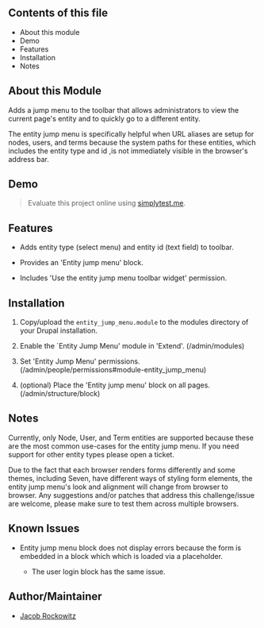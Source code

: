 
Contents of this file
---------------------

 * About this module
 * Demo
 * Features
 * Installation
 * Notes


About this Module
-----------------

Adds a jump menu to the toolbar that allows administrators to view the current 
page's entity and to quickly go to a different entity.

The entity jump menu is specifically helpful when URL aliases are setup for 
nodes, users, and terms because the system paths for these entities, 
which includes the entity type and id ,is not immediately visible in the 
browser's address bar.


Demo
----

> Evaluate this project online using [simplytest.me](https://simplytest.me/project/entity_jump_menu).


Features
--------

- Adds entity type (select menu) and entity id (text field) to toolbar.  

- Provides an 'Entity jump menu' block.  

- Includes 'Use the entity jump menu toolbar widget' permission.
 
 
Installation
------------

1. Copy/upload the `entity_jump_menu.module` to the modules directory of your 
   Drupal installation.

2. Enable the `Entity Jump Menu' module in 'Extend'. (/admin/modules)

3. Set 'Entity Jump Menu' permissions. 
   (/admin/people/permissions#module-entity_jump_menu)

4. (optional) Place the 'Entity jump menu' block on all pages.
   (/admin/structure/block)


Notes
-----

Currently, only Node, User, and Term entities are supported because these are 
the most common use-cases for the entity jump menu. If you need support for 
other entity types please open a ticket.
 
Due to the fact that each browser renders forms differently and some themes, 
including Seven, have different ways of styling form elements, the entity
jump menu's look and alignment will change from browser to browser.  Any
suggestions and/or patches that address this challenge/issue are welcome, 
please make sure to test them across multiple browsers.


Known Issues
------------

- Entity jump menu block does not display errors because the form is embedded 
  in a block which which is loaded via a placeholder.

    - The user login block has the same issue.   


Author/Maintainer
-----------------

- [Jacob Rockowitz](http://drupal.org/user/371407)
